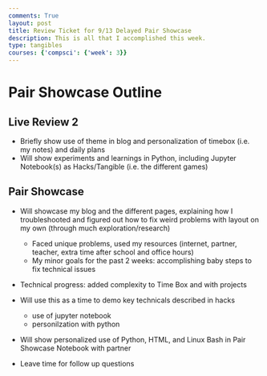 ```yaml
---
comments: True
layout: post
title: Review Ticket for 9/13 Delayed Pair Showcase
description: This is all that I accomplished this week.
type: tangibles
courses: {'compsci': {'week': 3}}
---
```


# Pair Showcase Outline

## Live Review 2
- Briefly show use of theme in blog and personalization of timebox (i.e. my notes) and daily plans
- Will show experiments and learnings in Python, including Jupyter Notebook(s) as Hacks/Tangible (i.e. the different games)

## Pair Showcase
- Will showcase my blog and the different pages, explaining how I troubleshooted and figured out how to fix weird problems with layout on my own (through much exploration/research)
    - Faced unique problems, used my resources (internet, partner, teacher, extra time after school and office hours)
    - My minor goals for the past 2 weeks: accomplishing baby steps to fix technical issues
- Technical progress: added complexity to Time Box and with projects
- Will use this as a time to demo key technicals described in hacks
    - use of jupyter notebook
    - personilzation with python
- Will show personalized use of Python, HTML, and Linux Bash in Pair Showcase Notebook with partner

- Leave time for follow up questions
